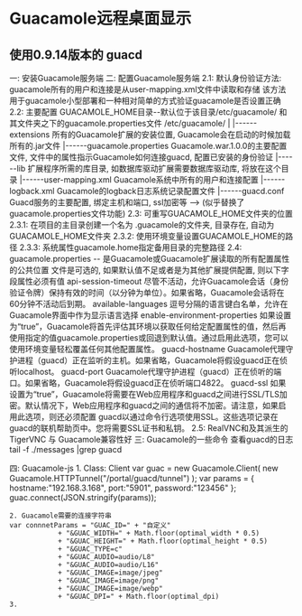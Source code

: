 # Guacamole远程桌面显示
## 使用0.9.14版本的 guacd
一: 安装Guacamole服务端
二: 配置Guacamole服务端
	2.1: 默认身份验证方法: guacamole所有的用户和连接是从user-mapping.xml文件中读取和存储
	该方法用于guacamole小型部署和一种相对简单的方式验证guacamole是否设置正确
	2.2: 主要配置
	GUACAMOLE_HOME目录--默认位于该目录/etc/guacamole/ 和其文件夹之下的guacamole.properties文件
	/etc/guacamole/
		|
		|------extensions            所有的Guacamole扩展的安装位置, Guacamole会在启动的时候加载所有的.jar文件
		|------guacamole.properties  Guacamole.war.1.0.0的主要配置文件, 文件中的属性指示Guacamole如何连接guacd, 配置已安装的身份验证
		|------lib                   扩展程序所需的库目录, 如数据库驱动扩展需要数据库驱动库, 将放在这个目录
		|------user-mapping.xml      Guacamole系统中所有的用户和连接配置
		|------logback.xml           Guacamole的logback日志系统记录配置文件
		|------guacd.conf            Guacd服务的主要配置, 绑定主机和端口, ssl加密等 --> (似乎替换了guacamole.properties文件功能)
	2.3: 可重写GUACAMOLE_HOME文件夹的位置
		2.3.1: 在项目的主目录创建一个名为 .guacamole的文件夹, 目录存在, 自动为GUACAMOLE_HOME文件夹
		2.3.2: 使用环境变量设置GUACAMOLE_HOME的路径
		2.3.3: 系统属性guacamole.home指定备用目录的完整路径
	2.4: guacamole.properties -- 是Guacamole或Guacamole扩展读取的所有配置属性的公共位置
	文件是可选的, 如果默认值不足或者是为其他扩展提供配置, 则以下字段属性必须有值
		api-session-timeout
			尽管不活动，允许Guacamole会话（身份验证令牌）保持有效的时间（以分钟为单位）。如果省略，Guacamole会话将在60分钟不活动后到期。
		available-languages
			逗号分隔的语言键白名单，允许在Guacamole界面中作为显示语言选择
		enable-environment-properties
			如果设置为“true”，Guacamole将首先评估其环境以获取任何给定配置属性的值，然后再使用指定的值guacamole.properties或回退到默认值。通过启用此选项，您可以使用环境变量轻松覆盖任何其他配置属性。
		guacd-hostname
			Guacamole代理守护进程（guacd）正在监听的主机。如果省略，Guacamole将假设guacd正在侦听localhost。
		guacd-port
			Guacamole代理守护进程（guacd）正在侦听的端口。如果省略，Guacamole将假设guacd正在侦听端口4822。
		guacd-ssl
			如果设置为“true”，Guacamole将需要在Web应用程序和guacd之间进行SSL/TLS加密。默认情况下，Web应用程序和guacd之间的通信将不加密。请注意，如果启用此选项，则还必须配置 guacd以通过命令行选项使用SSL。这些选项记录在guacd的联机帮助页中。您将需要SSL证书和私钥。
	2.5: RealVNC和及其派生的TigerVNC 与 Guacamole兼容性好
三: Guacamole的一些命令
	查看guacd的日志  tail -f ./messages |grep guacd


四: Guacamole-js
	1. Class: Client
	var guac = new Guacamole.Client( new Guacamole.HTTPTunnel("/portal/guacd/tunnel") );
	var params = { hostname:"192.168.3.168", port:"5901", password:"123456" };
	guac.connect(JSON.stringify(params));

	2. Guacamole需要的连接字符串
	var connnetParams = "GUAC_ID=" + "自定义"
                + "&GUAC_WIDTH=" + Math.floor(optimal_width * 0.5)
                + "&GUAC_HEIGHT=" + Math.floor(optimal_height * 0.5)
                + "&GUAC_TYPE=c"
                + "&GUAC_AUDIO=audio/L8"
                + "&GUAC_AUDIO=audio/L16"
                + "&GUAC_IMAGE=image/jpeg"
                + "&GUAC_IMAGE=image/png"
                + "&GUAC_IMAGE=image/webp"
                + "&GUAC_DPI=" + Math.floor(optimal_dpi)
    3. 